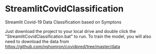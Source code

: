 # StreamlitCovidClassification
Streamlit Covid-19 Data Classification based on Symptons

Just download the project to your local drive and double click the "StreamlitCovidClassification.bat" to run. To train the model, you will also need to download the data from https://github.com/nshomron/covidpred/tree/master/data

